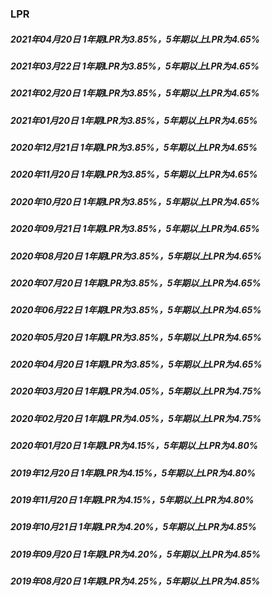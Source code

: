 ### LPR

##### 2021年04月20日  1年期LPR为3.85%，5年期以上LPR为4.65%

##### 2021年03月22日  1年期LPR为3.85%，5年期以上LPR为4.65%

##### 2021年02月20日  1年期LPR为3.85%，5年期以上LPR为4.65%

##### 2021年01月20日  1年期LPR为3.85%，5年期以上LPR为4.65%

##### 2020年12月21日  1年期LPR为3.85%，5年期以上LPR为4.65%

##### 2020年11月20日  1年期LPR为3.85%，5年期以上LPR为4.65%

##### 2020年10月20日  1年期LPR为3.85%，5年期以上LPR为4.65%

##### 2020年09月21日  1年期LPR为3.85%，5年期以上LPR为4.65%

##### 2020年08月20日  1年期LPR为3.85%，5年期以上LPR为4.65%

##### 2020年07月20日  1年期LPR为3.85%，5年期以上LPR为4.65%

##### 2020年06月22日  1年期LPR为3.85%，5年期以上LPR为4.65%

##### 2020年05月20日  1年期LPR为3.85%，5年期以上LPR为4.65%

##### 2020年04月20日  1年期LPR为3.85%，5年期以上LPR为4.65%

##### 2020年03月20日  1年期LPR为4.05%，5年期以上LPR为4.75%

##### 2020年02月20日  1年期LPR为4.05%，5年期以上LPR为4.75%

##### 2020年01月20日  1年期LPR为4.15%，5年期以上LPR为4.80%

##### 2019年12月20日  1年期LPR为4.15%，5年期以上LPR为4.80%

##### 2019年11月20日  1年期LPR为4.15%，5年期以上LPR为4.80%

##### 2019年10月21日  1年期LPR为4.20%，5年期以上LPR为4.85%

##### 2019年09月20日  1年期LPR为4.20%，5年期以上LPR为4.85%

##### 2019年08月20日  1年期LPR为4.25%，5年期以上LPR为4.85%

